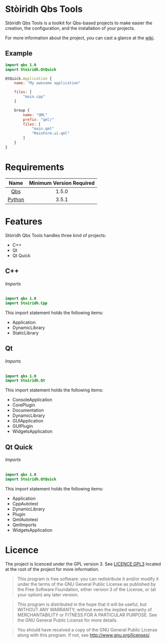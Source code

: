 # Stòiridh Qbs Tools

Stòiridh Qbs Tools is a toolkit for Qbs-based projects to make easier the creation, the configuration, and the installation of your projects.

For more information about the project, you can cast a glance at the  [wiki](https://github.com/viprip/Stoiridh-Qbs-Tools/wiki).

## Example

```qml
import qbs 1.0
import Stoiridh.QtQuick

QtQuick.Application {
    name: "My awesome application"

    files: [
        "main.cpp"
    ]

    Group {
        name: "QML"
        prefix: "qml/"
        files: [
            "main.qml"
            "MainForm.ui.qml"
        ]
    }
}
```

# Requirements

|                Name               | Minimum Version Required |
|:---------------------------------:|:------------------------:|
| [Qbs](https://www.qt.io)          |          1.5.0           |
| [Python](https://www.python.org/) |          3.5.1           |

# Features

Stòiridh Qbs Tools handles three kind of projects:
- C++
- Qt
- Qt Quick

## C++

###### Imports

```qml
import qbs 1.0
import Stoiridh.Cpp
```

This import statement holds the following items:
- Application
- DynamicLibrary
- StaticLibrary

## Qt

###### Imports

```qml
import qbs 1.0
import Stoiridh.Qt
```

This import statement holds the following items:
- ConsoleApplication
- CorePlugin
- Documentation
- DynamicLibrary
- GUIApplication
- GUIPlugin
- WidgetsApplication

## Qt Quick

###### Imports

```qml
import qbs 1.0
import Stoiridh.QtQuick
```

This import statement holds the following items:
- Application
- CppAutotest
- DynamicLibrary
- Plugin
- QmlAutotest
- QmlImports
- WidgetsApplication

# Licence

The project is licenced under the GPL version 3. See [LICENCE.GPL3](https://github.com/viprip/Stoiridh-Qbs-Tools/blob/master/LICENCE.GPL3) located at the root of the project for more information.

> This program is free software: you can redistribute it and/or modify
    it under the terms of the GNU General Public License as published by
    the Free Software Foundation, either version 3 of the License, or
    (at your option) any later version.

> This program is distributed in the hope that it will be useful,
    but WITHOUT ANY WARRANTY; without even the implied warranty of
    MERCHANTABILITY or FITNESS FOR A PARTICULAR PURPOSE.  See the
    GNU General Public License for more details.

> You should have received a copy of the GNU General Public License
    along with this program.  If not, see <http://www.gnu.org/licenses/>.
